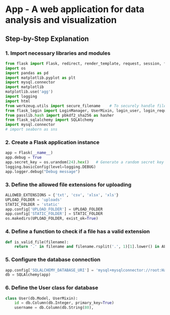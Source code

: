  # App - A web application for data analysis and visualization

## Step-by-Step Explanation

### 1. Import necessary libraries and modules

```python
from flask import Flask, redirect, render_template, request, session, flash, url_for, globals, g
import os
import pandas as pd
import matplotlib.pyplot as plt
import mysql.connector
import matplotlib
matplotlib.use('agg')
import logging
import html
from werkzeug.utils import secure_filename    # To securely handle file names
from flask_login import LoginManager, UserMixin, login_user, login_required, logout_user
from passlib.hash import pbkdf2_sha256 as hasher  
from flask_sqlalchemy import SQLAlchemy
import mysql.connector
# import seaborn as sns
```

### 2. Create a Flask application instance

```python
app = Flask(__name__)
app.debug = True
app.secret_key = os.urandom(24).hex()   # Generate a random secret key
logging.basicConfig(level=logging.DEBUG)
app.logger.debug("Debug message")
```

### 3. Define the allowed file extensions for uploading

```python
ALLOWED_EXTENSIONS = {'txt', 'csv', 'xlsx', 'xls'}
UPLOAD_FOLDER = 'uploads'
STATIC_FOLDER = 'static'
app.config['UPLOAD_FOLDER'] = UPLOAD_FOLDER
app.config['STATIC_FOLDER'] = STATIC_FOLDER
os.makedirs(UPLOAD_FOLDER, exist_ok=True)
```

### 4. Define a function to check if a file has a valid extension

```python
def is_valid_file(filename):
    return '.' in filename and filename.rsplit('.', 1)[1].lower() in ALLOWED_EXTENSIONS
```

### 5. Configure the database connection

```python
app.config['SQLALCHEMY_DATABASE_URI'] = 'mysql+mysqlconnector://root:Harsh%407987@localhost/userdetails'
db = SQLAlchemy(app)
```

### 6. Define the User class for database

```python
class User(db.Model, UserMixin):
    id = db.Column(db.Integer, primary_key=True)
    username = db.Column(db.String(80),
